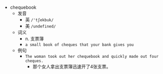 - chequebook
  - 发音
    - 英 `/'tʃekbuk/`
    - 美 `/undefined/`
  - 词义
    - n. 支票簿
    - `a small book of cheques that your bank gives you`
  - 例句
    - `The woman took out her chequebook and quickly made out four cheques.`
      - 那个女人拿出支票簿迅速开了4张支票。

